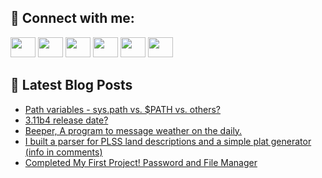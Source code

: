 ## 🔎 Connect with me:
[<img height="32" width="40" src="https://cdn.jsdelivr.net/npm/simple-icons@v5/icons/telegram.svg" />](https://t.me/bullbesh)
[<img height="32" width="40" src="https://cdn.jsdelivr.net/npm/simple-icons@v5/icons/vk.svg" />](https://vk.com/bullbesh)
[<img height="32" width="40" src="https://cdn.jsdelivr.net/npm/simple-icons@v5/icons/twitter.svg" />](https://twitter.com/bullbesh1)
[<img height="32" width="40" src="https://cdn.jsdelivr.net/npm/simple-icons@v5/icons/instagram.svg" />](https://www.instagram.com/bullbesh)
[<img height="32" width="40" src="https://cdn.jsdelivr.net/npm/simple-icons@v5/icons/reddit.svg" />](https://www.reddit.com/user/bullbesh)
[<img height="32" width="40" src="https://cdn.jsdelivr.net/npm/simple-icons@v5/icons/youtube.svg" />](https://www.youtube.com/channel/UCtfjRs6uzgq5mfm8S06WTcg)

## 📕 Latest Blog Posts
<!-- BLOG-POST-LIST:START -->
- [Path variables - sys.path vs. $PATH vs. others?](https://www.reddit.com/r/Python/comments/verh5e/path_variables_syspath_vs_path_vs_others/)
- [3.11b4 release date?](https://www.reddit.com/r/Python/comments/ver29u/311b4_release_date/)
- [Beeper, A program to message weather on the daily.](https://www.reddit.com/r/Python/comments/veqn42/beeper_a_program_to_message_weather_on_the_daily/)
- [I built a parser for PLSS land descriptions and a simple plat generator &lpar;info in comments&rpar;](https://www.reddit.com/r/Python/comments/vepya5/i_built_a_parser_for_plss_land_descriptions_and_a/)
- [Completed My First Project! Password and File Manager](https://www.reddit.com/r/Python/comments/vepdl5/completed_my_first_project_password_and_file/)
<!-- BLOG-POST-LIST:END -->
